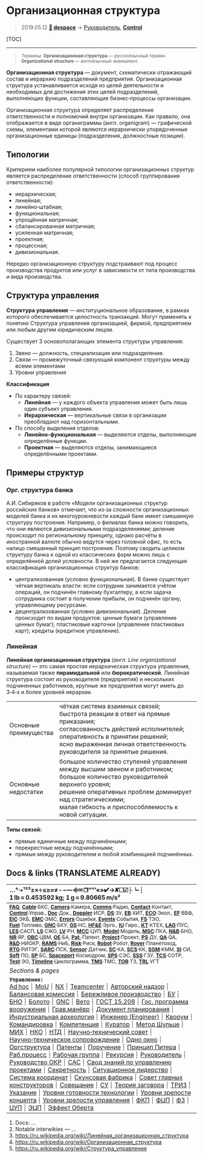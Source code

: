 # Организационная структура
> 2019.05.12 **[🚀](../index/index.md) [despace](index.md)** → [Руководитель](manager.md), **[Control](control.md)**

[TOC]

---

> <small>*Термины:* **Организационная структура** — русскоязычный термин. **Organizational structure** — англоязычный эквивалент.</small>

**Организационная структура** — документ, схематически отражающий состав и иерархию подразделений предприятия. Организационная структура устанавливается исходя из целей деятельности и необходимых для достижения этих целей подразделений, выполняющих функции, составляющие бизнес‑процессы организации.

Организационная структура определяет распределение ответственности и полномочий внутри организации. Как правило, она отображается в виде органиграммы (англ. organigram) — графической схемы, элементами которой являются иерархически упорядоченные организационные единицы (подразделения, должностные позиции).



## Типологии
Критерием наиболее популярной типологии организационных структур является распределение ответственности (способ группирования ответственности):

   - иерархическая;
   - линейная;
   - линейно‑штабная;
   - функциональная;
   - упрощённая матричная;
   - сбалансированная матричная;
   - усиленная матричная;
   - проектная;
   - процессная;
   - дивизиональная.

Нередко организационную структуру подстраивают под процесс производства продуктов или услуг в зависимости от типа производства и вида производства.



## Структура управления
**Структура управления** — институциональное образование, в рамках которого обеспечивается целостность транзакций. Могут применять к понятию Структура управления организацией, фирмой, предприятием или любым другим юридическим лицом.

Существует 3 основополагающих элемента структуры управления:

   1. Звено — должность, специализация или подразделение.
   1. Связи — промежуточный связующий компонент структуры между всеми элементами
   1. Уровни управления

**Классификация**
   - По характеру связей:
      - **Линейная** — у каждого объекта управления может быть лишь один субъект управления.
      - **Иерархическая** — вертикальные связи в организации преобладают над горизонтальными.
   - По способу выделения отделов:
      - **Линейно‑функциональная** — выделяются отделы, выполняющие определённые функции.
      - **Проектная** — выделяются отделы, занимающиеся определёнными проектами.



## Примеры структур

### Орг. структура банка
А.И. Сибиряков в работе «Модели организационных структур российских банков» отмечает, что из‑за сложности организационных моделей банка и их многоуровневости каждый банк имеет смешанную структуру построения. Например, о филиалах банка можно говорить, что они являются дивизиональными подразделениями; деление происходит по региональному принципу, однако расчёты в иностранной валюте обычно ведутся через головной офис, то есть налицо смешанный принцип построения. Поэтому сводить целиком структуру банка к одной из классических форм можно лишь с определённой долей условности. В ней же предлагается следующая классификация организационных структур банков:

   - централизованная (условно функциональная). В банке существует чёткая вертикаль власти: если сотрудник занимается учётом операций, он подчинён главному бухгалтеру, а если задача сотрудника состоит в получении прибыли, он подчинён органу, управляющему ресурсами.
   - децентрализованная (условно дивизиональная). Деление происходит по видам продуктов: ценные бумаги (управление ценных бумаг); пластиковые карточки (управление пластиковых карт); кредиты (кредитное управление).


### Линейная
**Линейная организационная структура** *(англ. Line organizational structure)* — это самая простая иерархическая структура управления, называемая также **пирамидальной** или **бюрократической**. Линейная структура состоит из руководителя (предприятия) и нескольких подчиненных работников, крупные же предприятия могут иметь до 3‑4‑х и более уровней иерархии.

|||
|:--|:--|
|Основные<br> преимущества  |чёткая система взаимных связей;<br> быстрота реакции в ответ на прямые приказания;<br> согласованность действий исполнителей;<br> оперативность в принятии решений;<br> ясно выраженная личная ответственность руководителя за принятые решения.  |
|Основные<br> недостатки  |большое количество ступеней управления между высшим звеном и работником;<br> большое количество руководителей верхнего уровня;<br> решение оперативных проблем доминирует над стратегическими;<br> малая гибкость и приспособляемость к новой ситуации.  |

**Типы связей:**

   - прямые единичные между подчинёнными;
   - перекрестные между подчинёнными;
   - прямые между руководителем и любой комбинацией подчинённых.



<p style="page-break-after:always"> </p>

## Docs & links (TRANSLATEME ALREADY)
|…°·•¹²³±×÷≤≥≈≠ ‑ −— ⎆✉ ❐“”’«»✔→✘☐☑├┕┆ 1 lb = 0.453592 kg; 1 g = 9.80665 m/s²|
|:--|
|<small>**[FAQ](faq.md)**, **[Cable](cable.md)**·БКС, **[Camera](camera.md)**·Камера, **[Comms](comms.md)**·Радио, **[Contact](contact.md)**·Контакт, **[Control](control.md)**·Управ., **[Doc](doc.md)**·Док., **[Doppler](doppler.md)**·ИСР, **[DS](ds.md)**·ЗУ, **[EB](eb.md)**·ХИТ, **[ECO](ecology.md)**·Экол., **[EF](ef.md)**·ВВФ, **[ElC](elc.md)**·ЭКБ, **[EMC](emc.md)**·ЭМС, **[Errors](error.md)**·Ошибки, **[Events](event.md)**·События, **[FS](fs.md)**·ТЭО, **[Fuel](fuel.md)**·Топливо, **[GNC](gnc.md)**·БКУ, **[GS](scs.md)**·НС, **[HF&E](hfe.md)**·Эрго., **[IU](iu.md)**·Гиро., **[KT](kt.md)**·КТЕХ, **[LAG](lag.md)**·ПУC, **[LES](les.md)**·САСП, **[LS](ls.md)**·СЖО, **[LV](lv.md)**·РН, **[MCC](mcc.md)**·ЦУП, **[Model](model.md)**·Модель, **[MSC](sc.md)**·ПКА, **[N&B](nnb.md)**·БНО, **[NR](nr.md)**·ЯР, **[OBC](obc.md)**·ЦВМ, **[OE](oe.md)**·БА, **[Pat.](патент.md)**·Патент, **[Project](project.md)**·Проект, **[PS](ps.md)**·ДУ, **[QA](quality.md)**·QA, **[R&D](rnd.md)**·НИОКР, **[RAMS](rams.md)**·НиБ, **[Risk](risk.md)**·Риск, **[Robot](robotics.md)**·Робот, **[Rover](rover.md)**·Планетоход, **[RTG](rtg.md)**·РИТЭГ, **[SARC](sarc.md)**·ПСК, **[Sensor](sensor.md)**·Датчик, **[SC](sc.md)**·КА, **[SCS](scs.md)**·КК, **[SGM](sgm.md)**·КММ, **[SI](si.md)**·СИ, **[Soft](soft.md)**·ПО, **[SP](sp.md)**·БС, **[Spaceport](spaceport.md)**·Космодром, **[SPS](sps.md)**·СЭС, **[SSS](sss.md)**·ГЗУ, **[TCS](tcs.md)**·СОТР, **[Test](test.md)**·ЭО, **[Timeline](timeline.md)**·Циклограмма, **[TMS](tms.md)**·ТМС, **[TOR](tor.md)**·ТЗ, **[TRL](trl.md)**·УГТ</small>|
|*Sections & pages*|
|**`Управление:`**<br> [Ad hoc](ad_hoc.md) ┊ [MoU](mou.md) ┊ [NX](nx.md) ┊ [Teamcenter](teamcenter.md) ┊ [Авторский надзор](des_spv.md) ┊ [Балансовая комиссия](outccom.md) ┊ [Бережливое производство](lean_man.md) ┊ [БУ](sp.md) ┊ [БНО](nnb.md) ┊ [Болото](swamp.md) ┊ [GNC](gnc.md) ┊ [Вето](veto.md) ┊ [ГОСТ 15.208](гост_15_208.md) ┊ [Гос. программа вооружения](plan_sa.md) ┊ [Грав.манёвр](gravass.md) ┊ [Документ планирования](plan.md) ┊ [Индустриальная археология](ind_arch.md) ┊ [Инженер (Engineer)](engineer.md) ┊ [Кворум](quorum.md) ┊ [Командировка](business_travel.md) ┊ [Компетенция](competence.md) ┊ [Куратор](curator.md) ┊ [Метод Шульце](schulze_method.md) ┊ [МИХ](mic.md) ┊ [НКО](nonprof_org.md) ┊ [НТД](st_act.md) ┊ [Научно‑технический совет](satc.md) ┊ [Научно‑техническое сопровождение](rnd_support.md) ┊ [Одно окно](sw_sys.md) ┊ [Оргструктура](orgstruct.md) ┊ [Патенты](patent_res.md) ┊ [Поручение](errand.md) ┊ [Принцип Питера](peter_principle.md) ┊ [Раб.процесс](workflow.md) ┊ [Рабочая группа](wg.md) ┊ [Рекурсия](recurs.md) ┊ [Руководитель](manager.md) ┊ [Руководство ОКР](rnd_mgmt.md) ┊ [САС](lifetime.md) ┊ [Свод знаний по управлению проектами](pmbok.md) ┊ [Секретность](confident.md) ┊ [Ситуационное лидерство](situ_leadership.md) ┊ [Система координат](coord_sys.md) ┊ [Скунсовая фабрика](skunk_works.md) ┊ [Совет главных конструкторов](cocd.md) ┊ [Совещание](meeting.md) ┊ [СУ](cs.md) ┊ [Теория заговора](consp_theory.md) ┊ [ТРИЗ](triz.md) ┊ [Указание](instruction.md) ┊ [Уровни готовности технологии](trl.md) ┊ [Уровни зрелости концепта](cml.md) ┊ [Уровни зрелости управления](mml.md) ┊ [ФКП](fed_sp.md) ┊ [ФЦП](fed_tp.md) ┊ [ФЗ](fed_law.md) ┊ [ЦУП](цуп.md) ┊ [ЭЦП](esig.md) ┊ [Эффект Оберта](oberth_eff.md) |

   1. Docs: …
   1. Notable interwikies — …
   1. <https://ru.wikipedia.org/wiki/Линейная_организационная_структура>
   1. <https://ru.wikipedia.org/wiki/Организационная_структура>
   1. <https://ru.wikipedia.org/wiki/Структура_управления>

